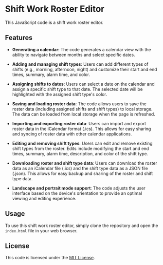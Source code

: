 # Shift Work Roster Editor

This JavaScript code is a shift work roster editor. 

## Features

- **Generating a calendar**: The code generates a calendar view with the ability to navigate between months and select specific dates.

- **Adding and managing shift types**: Users can add different types of shifts (e.g., morning, afternoon, night) and customize their start and end times, summary, alarm time, and color.

- **Assigning shifts to dates**: Users can select a date on the calendar and assign a specific shift type to that date. The selected date will be highlighted with the assigned shift type's color.

- **Saving and loading roster data**: The code allows users to save the roster data (including assigned shifts and shift types) to local storage. The data can be loaded from local storage when the page is refreshed.

- **Importing and exporting roster data**: Users can import and export roster data in the iCalendar format (.ics). This allows for easy sharing and syncing of roster data with other calendar applications.

- **Editing and removing shift types**: Users can edit and remove existing shift types from the roster. Edits include modifying the start and end times, summary, alarm time, description, and color of the shift type.

- **Downloading roster and shift type data**: Users can download the roster data as an iCalendar file (.ics) and the shift type data as a JSON file (.json). This allows for easy backup and sharing of the roster and shift type data.

- **Landscape and portrait mode support**: The code adjusts the user interface based on the device's orientation to provide an optimal viewing and editing experience.

## Usage

To use this shift work roster editor, simply clone the repository and open the `index.html` file in your web browser. 

## License

This code is licensed under the [MIT License](LICENSE).